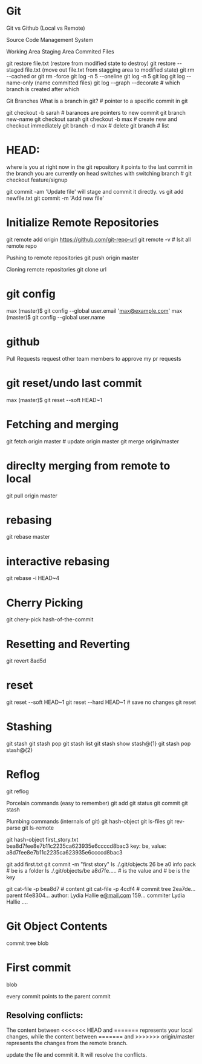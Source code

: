 # Git
Git vs Github (Local vs Remote)

Source Code Management System

Working Area
Staging Area
Commited Files

git restore file.txt (restore from modified state to destroy)
git restore --staged file.txt (move out file.txt from stagging area to modified state)
git rm --cached or git rm -force
git log -n 5 --oneline
git log -n 5
git log
git log --name-only (name committed files)
git log --graph --decorate # which branch is created after which

Git Branches
What is a branch in git? # pointer to a specific commit in git

git checkout -b sarah # barances are pointers to new commit
git branch new-name
git checkout sarah
git checkout -b max # create new and checkout immediately
git branch -d max # delete
git branch # list

# HEAD:
where is you at right now in the git repository
it points to the last commit in the branch you are currently on
head switches with switching branch # git checkout feature/signup

git commit -am 'Update file' will stage and commit it directly.
vs
git add newfile.txt
git commit -m 'Add new file'

# Initialize Remote Repositories
git remote add origin https://github.com/git-repo-url
git remote -v # lsit all remote repo

Pushing to remote repositories
git push origin master

Cloning remote repositories
git clone url

# git config
max (master)$ git config --global user.email 'max@example.com'
max (master)$ git config --global user.name

# github
Pull Requests
request other team members to approve my pr requests

# git reset/undo last commit
max (master)$ git reset --soft HEAD~1

# Fetching and merging
git fetch origin master # update origin master
git merge origin/master

# direclty merging from remote to local
git pull origin master

# rebasing
git rebase master

# interactive rebasing
git rebase -i HEAD~4

# Cherry Picking
git chery-pick hash-of-the-commit

# Resetting and Reverting
git revert 8ad5d

# reset
git reset --soft HEAD~1
git reset --hard HEAD~1 # save no changes
git reset

# Stashing
git stash
git stash pop
git stash list
git stash show stash@{1}
git stash pop stash@{2}

# Reflog
git reflog

Porcelain commands (easy to remember)
git add
git status
git commit
git stash

Plumbing commands (internals of git)
git hash-object
git ls-files
git rev-parse
git ls-remote


git hash-object first_story.txt
bea8d7fee8e7b11c2235ca623935e6ccccd8bac3
key: be, value: a8d7fee8e7b11c2235ca623935e6ccccd8bac3

git add first.txt
git commit -m "first story"
ls ./.git/objects
26  be  a0  info    pack # be is a folder
ls ./.git/objects/be
a8d7fe..... # is the value and # be is the key

git cat-file -p bea8d7 # content 
git cat-file -p 4cdf4 # commit
tree 2ea7de...
parent f4e8304...
author: Lydia Hallie <e@mail.com> 159...
commiter Lydia Hallie ....

# Git Object Contents
commit
tree
blob

# First commit
blob

every commit points to the parent commit

## Resolving conflicts:
The content between <<<<<<< HEAD and ======= represents your local changes, 
while the content between ======= and >>>>>>> origin/master represents the changes from the remote branch.

update the file and commit it. It will resolve the conflicts.
